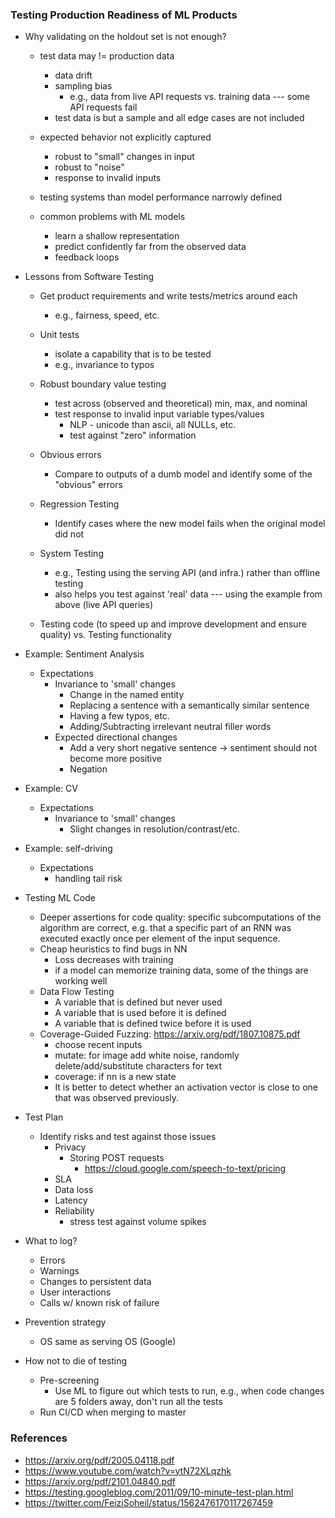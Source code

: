 ### Testing Production Readiness of ML Products

* Why validating on the holdout set is not enough?
	- test data may != production data
		+ data drift
		+ sampling bias
			* e.g., data from live API requests vs. training data --- some API requests fail
		+ test data is but a sample and all edge cases are not included
	
	- expected behavior not explicitly captured
		+ robust to "small" changes in input
		+ robust to "noise"
		+ response to invalid inputs

	- testing systems than model performance narrowly defined

	- common problems with ML models
		+ learn a shallow representation
		+ predict confidently far from the observed data
		+ feedback loops

* Lessons from Software Testing

	* Get product requirements and write tests/metrics around each
		- e.g., fairness, speed, etc.

	* Unit tests
		- isolate a capability that is to be tested
		- e.g., invariance to typos
	
	* Robust boundary value testing
		- test across (observed and theoretical) min, max, and nominal
		- test response to invalid input variable types/values
			+ NLP - unicode than ascii, all NULLs, etc.
			+ test against "zero" information
	
	* Obvious errors
		- Compare to outputs of a dumb model and identify some of the "obvious" errors

	* Regression Testing
		* Identify cases where the new model fails when the original model did not
	
	* System Testing
		* e.g., Testing using the serving API (and infra.) rather than offline testing
		* also helps you test against 'real' data --- using the example from above (live API queries)

	* Testing code (to speed up and improve development and ensure quality) vs. Testing functionality  

* Example: Sentiment Analysis
	- Expectations
		+ Invariance to 'small' changes
			* Change in the named entity
			* Replacing a sentence with a semantically similar sentence
			* Having a few typos, etc.
			* Adding/Subtracting irrelevant neutral filler words
		+ Expected directional changes
			* Add a very short negative sentence -> sentiment should not become more positive
			* Negation

* Example: CV
	- Expectations
		+ Invariance to 'small' changes
			* Slight changes in resolution/contrast/etc.

* Example: self-driving
	- Expectations
		+ handling tail risk

* Testing ML Code
	- Deeper assertions for code quality: specific subcomputations of the algorithm are correct, e.g. that a specific part of an RNN was executed exactly once per element of the input sequence.
	- Cheap heuristics to find bugs in NN
		+ Loss decreases with training
		+ if a model can memorize training data, some of the things are working well
	- Data Flow Testing
		+ A variable that is defined but never used
		+ A variable that is used before it is defined
		+ A variable that is defined twice before it is used
	- Coverage-Guided Fuzzing: https://arxiv.org/pdf/1807.10875.pdf
		- choose recent inputs
		- mutate: for image add white noise, randomly delete/add/substitute characters for text
		- coverage: if nn is a new state
		- It is better to detect whether an activation vector is close to one that was observed previously. 

* Test Plan
	- Identify risks and test against those issues
		+ Privacy
			* Storing POST requests
				- https://cloud.google.com/speech-to-text/pricing
		+ SLA
		+ Data loss
		+ Latency
		+ Reliability
			* stress test against volume spikes

* What to log?
	+ Errors
	+ Warnings
	+ Changes to persistent data
	+ User interactions
	+ Calls w/ known risk of failure
	
* Prevention strategy
	* OS same as serving OS (Google)

* How not to die of testing
	- Pre-screening
		+ Use ML to figure out which tests to run, e.g., when code changes are 5 folders away, don't run all the tests
	- Run CI/CD when merging to master

### References

* https://arxiv.org/pdf/2005.04118.pdf
* https://www.youtube.com/watch?v=ytN72XLqzhk
* https://arxiv.org/pdf/2101.04840.pdf
* https://testing.googleblog.com/2011/09/10-minute-test-plan.html
* https://twitter.com/FeiziSoheil/status/1562476170117267459
